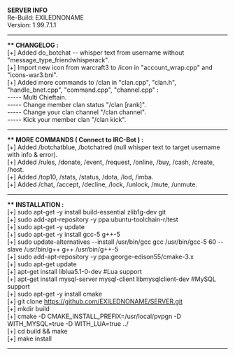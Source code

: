 <b> SERVER INFO </b> <br/>
Re-Build: EXILEDNONAME <br/>
Version: 1.99.7.1.1 <br/>
<hr>

<b> ** CHANGELOG : </b><br/>
[+] Added do_botchat -- whisper text from username without "message_type_friendwhisperack". <br/>
[+] Import new icon from warcraft3 to /icon in "account_wrap.cpp" and "icons-war3.bni". <br/>
[+] Added more commands to /clan in "clan.cpp", "clan.h", "handle_bnet.cpp", "command.cpp", "channel.cpp" : <br/>
----- Multi Chieftain. <br/>
----- Change member clan status "/clan [rank]". <br/>
----- Change your clan channel "/clan channel". <br/>
----- Kick your member clan "/clan kick". <br/>
<hr>

<b> ** MORE COMMANDS ( Connect to IRC-Bot ) : </b><br/>
[+] Added /botchatblue, /botchatred (null whisper text to target username with info & error). <br/>
[+] Added /rules, /donate, /event, /request, /online, /buy, /cash, /create, /host. <br/>
[+] Added /top10, /stats, /status, /dota, /lod, /imba. <br/>
[+] Added /chat, /accept, /decline, /lock, /unlock, /mute, /unmute. <br/>
<hr>

<b> ** INSTALLATION : </b><br/>
[+] sudo apt-get -y install build-essential zlib1g-dev git <br/>
[+] sudo add-apt-repository -y ppa:ubuntu-toolchain-r/test <br/>
[+] sudo apt-get -y update <br/>
[+] sudo apt-get -y install gcc-5 g++-5 <br/>
[+] sudo update-alternatives --install /usr/bin/gcc gcc /usr/bin/gcc-5 60 --slave /usr/bin/g++ g++ /usr/bin/g++-5 <br/>
[+] sudo add-apt-repository -y ppa:george-edison55/cmake-3.x <br/>
[+] sudo apt-get update <br/>
[+] apt-get install liblua5.1-0-dev #Lua support <br/>
[+] apt-get install mysql-server mysql-client libmysqlclient-dev #MySQL support <br/>
[+] sudo apt-get -y install cmake <br/>
[+] git clone https://github.com/EXILEDNONAME/SERVER.git <br/>
[+] mkdir build <br/>
[+] cmake -D CMAKE_INSTALL_PREFIX=/usr/local/pvpgn -D WITH_MYSQL=true -D WITH_LUA=true ../ <br/>
[+] cd build && make <br/>
[+] make install <br/>
<hr>
